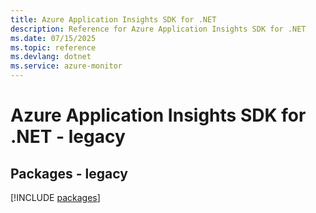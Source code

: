 ```yaml
---
title: Azure Application Insights SDK for .NET
description: Reference for Azure Application Insights SDK for .NET
ms.date: 07/15/2025
ms.topic: reference
ms.devlang: dotnet
ms.service: azure-monitor
---
```

# Azure Application Insights SDK for .NET - legacy
## Packages - legacy
[!INCLUDE [packages](application-insights-index.md)]